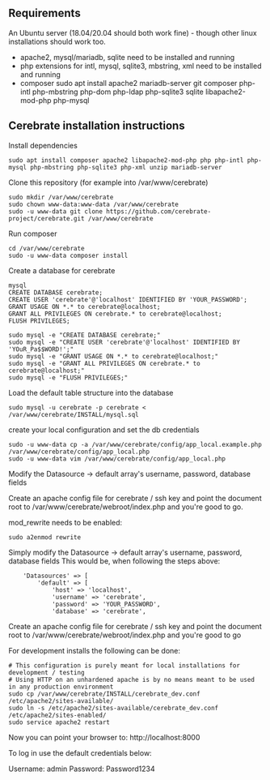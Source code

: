 ## Requirements

An Ubuntu server (18.04/20.04 should both work fine) - though other linux installations should work too.
- apache2, mysql/mariadb, sqlite need to be installed and running
- php extensions for intl, mysql, sqlite3, mbstring, xml need to be installed and running
- composer
sudo apt install apache2 mariadb-server git composer php-intl php-mbstring php-dom php-ldap php-sqlite3 sqlite libapache2-mod-php php-mysql


## Cerebrate installation instructions

Install dependencies
```
sudo apt install composer apache2 libapache2-mod-php php php-intl php-mysql php-mbstring php-sqlite3 php-xml unzip mariadb-server
```

Clone this repository (for example into /var/www/cerebrate)

```
sudo mkdir /var/www/cerebrate
sudo chown www-data:www-data /var/www/cerebrate
sudo -u www-data git clone https://github.com/cerebrate-project/cerebrate.git /var/www/cerebrate
```

Run composer

```
cd /var/www/cerebrate
sudo -u www-data composer install
```

Create a database for cerebrate

```
mysql
CREATE DATABASE cerebrate;
CREATE USER 'cerebrate'@'localhost' IDENTIFIED BY 'YOUR_PASSWORD';
GRANT USAGE ON *.* to cerebrate@localhost;
GRANT ALL PRIVILEGES ON cerebrate.* to cerebrate@localhost;
FLUSH PRIVILEGES;
```

```
sudo mysql -e "CREATE DATABASE cerebrate;"
sudo mysql -e "CREATE USER 'cerebrate'@'localhost' IDENTIFIED BY 'YOuR_Pa$$WORD!';"
sudo mysql -e "GRANT USAGE ON *.* to cerebrate@localhost;"
sudo mysql -e "GRANT ALL PRIVILEGES ON cerebrate.* to cerebrate@localhost;"
sudo mysql -e "FLUSH PRIVILEGES;"
```

Load the default table structure into the database

```
sudo mysql -u cerebrate -p cerebrate < /var/www/cerebrate/INSTALL/mysql.sql
```

create your local configuration and set the db credentials

```
sudo -u www-data cp -a /var/www/cerebrate/config/app_local.example.php /var/www/cerebrate/config/app_local.php
sudo -u www-data vim /var/www/cerebrate/config/app_local.php
```

Modify the Datasource -> default array's username, password, database fields

Create an apache config file for cerebrate / ssh key and point the document root to /var/www/cerebrate/webroot/index.php and you're good to go.

mod_rewrite needs to be enabled:

```
sudo a2enmod rewrite
```

Simply modify the Datasource -> default array's username, password, database fields
This would be, when following the steps above:

```
    'Datasources' => [
        'default' => [
            'host' => 'localhost',
            'username' => 'cerebrate',
            'password' => 'YOUR_PASSWORD',
            'database' => 'cerebrate',
```
Create an apache config file for cerebrate / ssh key and point the document root to /var/www/cerebrate/webroot/index.php and you're good to go

For development installs the following can be done:

```
# This configuration is purely meant for local installations for development / testing
# Using HTTP on an unhardened apache is by no means meant to be used in any production environment
sudo cp /var/www/cerebrate/INSTALL/cerebrate_dev.conf /etc/apache2/sites-available/
sudo ln -s /etc/apache2/sites-available/cerebrate_dev.conf /etc/apache2/sites-enabled/
sudo service apache2 restart
```

Now you can point your browser to: http://localhost:8000

To log in use the default credentials below:

Username: admin
Password: Password1234
